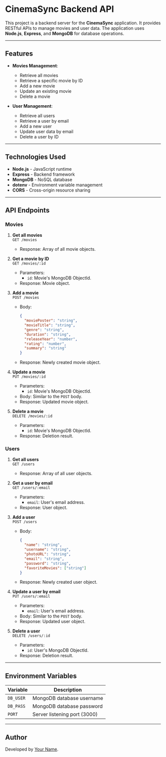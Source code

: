 # CinemaSync Backend API

This project is a backend server for the **CinemaSync** application. It provides RESTful APIs to manage movies and user data. The application uses **Node.js**, **Express**, and **MongoDB** for database operations.

---

## Features

- **Movies Management**:

  - Retrieve all movies
  - Retrieve a specific movie by ID
  - Add a new movie
  - Update an existing movie
  - Delete a movie

- **User Management**:
  - Retrieve all users
  - Retrieve a user by email
  - Add a new user
  - Update user data by email
  - Delete a user by ID

---

## Technologies Used

- **Node.js** - JavaScript runtime
- **Express** - Backend framework
- **MongoDB** - NoSQL database
- **dotenv** - Environment variable management
- **CORS** - Cross-origin resource sharing

---

## API Endpoints

### **Movies**

1. **Get all movies**  
   `GET /movies`

   - Response: Array of all movie objects.

2. **Get a movie by ID**  
   `GET /movies/:id`

   - Parameters:
     - `id`: Movie's MongoDB ObjectId.
   - Response: Movie object.

3. **Add a movie**  
   `POST /movies`

   - Body:
     ```json
     {
       "moviePoster": "string",
       "movieTitle": "string",
       "genre": "string",
       "duration": "string",
       "releaseYear": "number",
       "rating": "number",
       "summary": "string"
     }
     ```
   - Response: Newly created movie object.

4. **Update a movie**  
   `PUT /movies/:id`

   - Parameters:
     - `id`: Movie's MongoDB ObjectId.
   - Body: Similar to the `POST` body.
   - Response: Updated movie object.

5. **Delete a movie**  
   `DELETE /movies/:id`
   - Parameters:
     - `id`: Movie's MongoDB ObjectId.
   - Response: Deletion result.

### **Users**

1. **Get all users**  
   `GET /users`

   - Response: Array of all user objects.

2. **Get a user by email**  
   `GET /users/:email`

   - Parameters:
     - `email`: User's email address.
   - Response: User object.

3. **Add a user**  
   `POST /users`

   - Body:
     ```json
     {
       "name": "string",
       "username": "string",
       "photoURL": "string",
       "email": "string",
       "password": "string",
       "favoriteMovies": ["string"]
     }
     ```
   - Response: Newly created user object.

4. **Update a user by email**  
   `PUT /users/:email`

   - Parameters:
     - `email`: User's email address.
   - Body: Similar to the `POST` body.
   - Response: Updated user object.

5. **Delete a user**  
   `DELETE /users/:id`
   - Parameters:
     - `id`: User's MongoDB ObjectId.
   - Response: Deletion result.

---

## Environment Variables

| Variable  | Description                  |
| --------- | ---------------------------- |
| `DB_USER` | MongoDB database username    |
| `DB_PASS` | MongoDB database password    |
| `PORT`    | Server listening port (3000) |

---

## Author

Developed by [Your Name](https://github.com/Toha-Hossain28).
